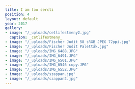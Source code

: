 ```yaml
---
title: I am too sercli
position: 4
layout: default
year: 2017
gallery:
- image: "/_uploads/cetlifestmeny2.jpg"
  caption: _cetlifestmeny_
- image: "/_uploads/Fischer Judit 58 sRGB JPEG 72ppi.jpg"
- image: "/_uploads/Fischer Judit Paletták.jpg"
- image: "/_uploads/IMG_6488.JPG"
- image: "/_uploads/IMG_6491.JPG"
- image: "/_uploads/IMG_6501.JPG"
- image: "/_uploads/IMG_6546 copy.JPG"
- image: "/_uploads/IMG_6552.JPG"
- image: "/_uploads/szappan.jpg"
- image: "/_uploads/szappan2.jpg"
---
```


